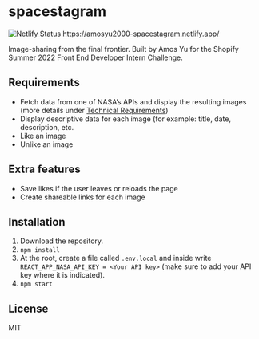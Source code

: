 #  spacestagram
[![Netlify Status](https://api.netlify.com/api/v1/badges/b94bb6a9-94ee-4abc-af31-1d8844c35c8c/deploy-status)](https://app.netlify.com/sites/amosyu2000-spacestagram/deploys)
https://amosyu2000-spacestagram.netlify.app/

Image-sharing from the final frontier. Built by Amos Yu for the Shopify Summer 2022 Front End Developer Intern Challenge.

##  Requirements
- Fetch data from one of NASA’s APIs and display the resulting images (more details under [Technical Requirements](https://docs.google.com/document/d/13zXpyrC2yGxoLXKktxw2VJG2Jw8SdUfliLM-bYQLjqE/edit#heading=h.l4jllv59h2hm))
- Display descriptive data for each image (for example: title, date, description, etc.
- Like an image
- Unlike an image

## Extra features
- Save likes if the user leaves or reloads the page
- Create shareable links for each image

## Installation
1. Download the repository.
2. `npm install`
3. At the root, create a file called `.env.local` and inside write `REACT_APP_NASA_API_KEY = <Your API key>` (make sure to add your API key where it is indicated).
4. `npm start`

## License
MIT